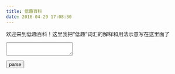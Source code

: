 ```yaml
---
title: 低趣百科
date: 2016-04-29 17:08:30
---
```

欢迎来到低趣百科！这里我把“低趣”词汇的解释和用法示意写在这里面了

<textarea id="wikicode"></textarea>
<button id="btn-parse">parse</button>
<div id="wiki-container"></div>


<script src="pedia/js/wikiparser.js"></script>
<script src="//cdnjs.cloudflare.com/ajax/libs/jquery/1.11.1/jquery.min.js"></script>

<script>
(function($){
    'use strict';
    var parser = new wikiParser.Parser();
    parser.options.queryUrl = '/petit-interessant/';
    $('#btn-parse').click(function(){
        $('#wiki-container').html(parser.parse($('#wikicode').val()));
    });
})(jQuery);
</script>
